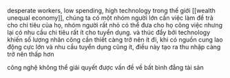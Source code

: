 desperate workers, low spending, high technology
trong thế giới [[wealth unequal economy]], chúng ta có một nhóm người lớn cần việc làm để trả cho chi tiêu của họ, nhóm người rất nhỏ có thể đưa cho họ công việc nhưng lại có nhu cầu chi tiêu rất ít cho tuyển dụng. và thúc đẩy bởi technology khiến số lượng nhân công cần thiết càng trở nên ít đi, khi có nguồn cung lao động cực lớn và nhu cầu tuyển dụng cũng ít, điều này tạo ra thu nhập càng trở nên thấp hơn

công nghệ không thể giải quyết được vấn đề về bất bình đẳng tài sản